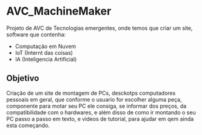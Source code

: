 # AVC_MachineMaker
Projeto de AVC de Tecnologias emergentes, onde temos que criar um site, software que contenha:

- Computação em Nuvem
- IoT (Internt das coisas)
- IA (Inteligencia Artificial)

## Objetivo

Criação de um site de montagem de PCs, desckotps computadores pessoais em geral, que conforme o usuario 
for escolher alguma peça, componente para motar seu PC ele consiga, se informar dos preços, da compatibilidade com o
hardwares, e além disso de como ir montando o seu PC passo a passo em texto, e videos de tutorial, para ajudar em qem ainda
esta começando.
